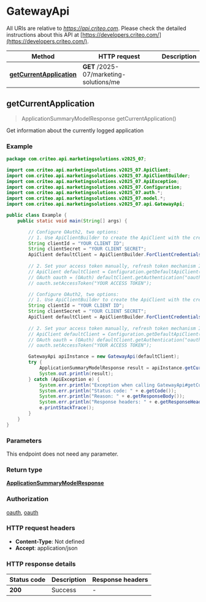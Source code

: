 # GatewayApi

All URIs are relative to *https://api.criteo.com*. Please check the detailed instructions about this API at [https://developers.criteo.com/](https://developers.criteo.com/).

| Method | HTTP request | Description |
|------------- | ------------- | -------------|
| [**getCurrentApplication**](GatewayApi.md#getCurrentApplication) | **GET** /2025-07/marketing-solutions/me |  |



## getCurrentApplication

> ApplicationSummaryModelResponse getCurrentApplication()



Get information about the currently logged application

### Example

```java
package com.criteo.api.marketingsolutions.v2025_07;

import com.criteo.api.marketingsolutions.v2025_07.ApiClient;
import com.criteo.api.marketingsolutions.v2025_07.ApiClientBuilder;
import com.criteo.api.marketingsolutions.v2025_07.ApiException;
import com.criteo.api.marketingsolutions.v2025_07.Configuration;
import com.criteo.api.marketingsolutions.v2025_07.auth.*;
import com.criteo.api.marketingsolutions.v2025_07.model.*;
import com.criteo.api.marketingsolutions.v2025_07.api.GatewayApi;

public class Example {
    public static void main(String[] args) {

        // Configure OAuth2, two options:
        // 1. Use ApiClientBuilder to create the ApiClient with the credentials you want, refresh token mechanism IS handled for you 💚
        String clientId = "YOUR CLIENT ID";
        String clientSecret = "YOUR CLIENT SECRET";
        ApiClient defaultClient = ApiClientBuilder.ForClientCredentials(clientId, clientSecret);
        
        // 2. Set your access token manually, refresh token mechanism IS NOT handled by the client
        // ApiClient defaultClient = Configuration.getDefaultApiClient();
        // OAuth oauth = (OAuth) defaultClient.getAuthentication("oauth");
        // oauth.setAccessToken("YOUR ACCESS TOKEN");

        // Configure OAuth2, two options:
        // 1. Use ApiClientBuilder to create the ApiClient with the credentials you want, refresh token mechanism IS handled for you 💚
        String clientId = "YOUR CLIENT ID";
        String clientSecret = "YOUR CLIENT SECRET";
        ApiClient defaultClient = ApiClientBuilder.ForClientCredentials(clientId, clientSecret);
        
        // 2. Set your access token manually, refresh token mechanism IS NOT handled by the client
        // ApiClient defaultClient = Configuration.getDefaultApiClient();
        // OAuth oauth = (OAuth) defaultClient.getAuthentication("oauth");
        // oauth.setAccessToken("YOUR ACCESS TOKEN");

        GatewayApi apiInstance = new GatewayApi(defaultClient);
        try {
            ApplicationSummaryModelResponse result = apiInstance.getCurrentApplication();
            System.out.println(result);
        } catch (ApiException e) {
            System.err.println("Exception when calling GatewayApi#getCurrentApplication");
            System.err.println("Status code: " + e.getCode());
            System.err.println("Reason: " + e.getResponseBody());
            System.err.println("Response headers: " + e.getResponseHeaders());
            e.printStackTrace();
        }
    }
}
```

### Parameters

This endpoint does not need any parameter.

### Return type

[**ApplicationSummaryModelResponse**](ApplicationSummaryModelResponse.md)

### Authorization

[oauth](../README.md#oauth), [oauth](../README.md#oauth)

### HTTP request headers

- **Content-Type**: Not defined
- **Accept**: application/json


### HTTP response details
| Status code | Description | Response headers |
|-------------|-------------|------------------|
| **200** | Success |  -  |

